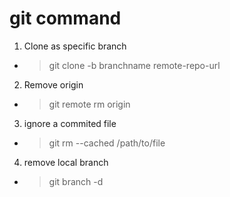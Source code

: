 # git command

1. Clone as specific branch

- > git clone -b branchname remote-repo-url

2. Remove origin

- >  git remote rm origin

3. ignore a commited file

- > git rm --cached /path/to/file

4. remove local branch

- > git branch -d <local-branch>
